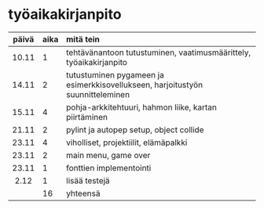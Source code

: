 # työaikakirjanpito

| päivä | aika | mitä tein  |
| :----:|:-----| :-----|
| 10.11 | 1    | tehtävänantoon tutustuminen, vaatimusmäärittely, työaikakirjanpito  |
| 14.11 | 2    | tutustuminen pygameen ja esimerkkisovellukseen, harjoitustyön suunnitteleminen |
| 15.11 | 4    | pohja-arkkitehtuuri, hahmon liike, kartan piirtäminen |
| 21.11 | 2    | pylint ja autopep setup, object collide |
| 23.11 | 4    | viholliset, projektiilit, elämäpalkki |
| 23.11 | 2    | main menu, game over |
| 23.11 | 1    | fonttien implementointi |
| 2.12  | 1    | lisää testejä |
|       | 16   | yhteensä
